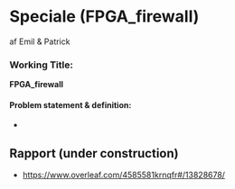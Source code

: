 # Speciale (FPGA_firewall)
af Emil &amp; Patrick

### Working Title:
**FPGA_firewall**
#### Problem statement & definition:
* <empty>

## Rapport (under construction)
* https://www.overleaf.com/4585581krnqfr#/13828678/

